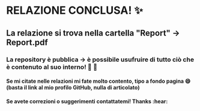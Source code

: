 # RELAZIONE CONCLUSA! :sparkles:

## La relazione si trova nella cartella "Report" &rarr; Report.pdf

### La repository è pubblica &rarr; è possibile usufruire di tutto ciò che è contenuto al suo interno! :tada: :confetti_ball:

#### Se mi citate nelle relazioni mi fate molto contento, tipo a fondo pagina :smile: (basta il link al mio profilo GitHub, nulla di articolato)

#### Se avete correzioni o suggerimenti contattatemi! Thanks :hear: